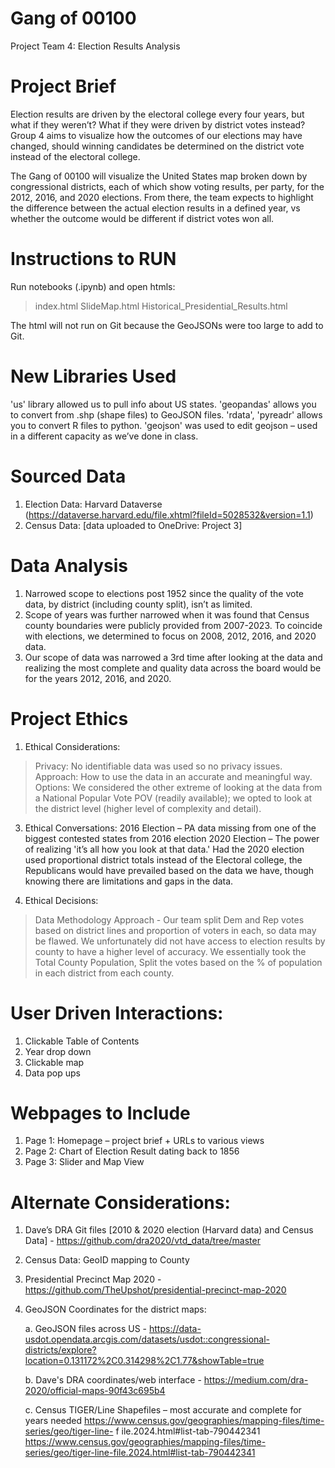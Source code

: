 # Gang of 00100
Project Team 4: Election Results Analysis

# Project Brief
Election results are driven by the electoral college every four years, but what if they weren’t?  What if they were driven by district votes instead? Group 4 aims to visualize how the outcomes of our elections may have changed, should winning candidates be determined on the district vote instead of the electoral college.

The Gang of 00100 will visualize the United States map broken down by congressional districts, each of which show voting results, per party, for the 2012, 2016, and 2020 elections.  From there, the team expects to highlight the difference between the actual election results in a defined year, vs whether the outcome would be different if district votes won all.

# Instructions to RUN
Run notebooks (.ipynb) and open htmls:
> index.html
> SlideMap.html
> Historical_Presidential_Results.html
   
The html will not run on Git because the GeoJSONs were too large to add to Git.

# New Libraries Used
'us' library allowed us to pull info about US states.
'geopandas' allows you to convert from .shp (shape files) to GeoJSON files.
'rdata', 'pyreadr' allows you to convert R files to python.
'geojson' was used to edit geojson – used in a different capacity as we’ve done in class.

# Sourced Data
1.	Election Data: Harvard Dataverse (https://dataverse.harvard.edu/file.xhtml?fileId=5028532&version=1.1)
2.	Census Data: [data uploaded to OneDrive: Project 3]

# Data Analysis
1. Narrowed scope to elections post 1952 since the quality of the vote data, by district (including county split), isn’t as limited.
2. Scope of years was further narrowed when it was found that Census county boundaries were publicly provided from 2007-2023. To coincide with elections, we determined to focus on 2008, 2012, 2016, and 2020 data.
3. Our scope of data was narrowed a 3rd time after looking at the data and realizing the most complete and quality data across the board would be for the years 2012, 2016, and 2020.

# Project Ethics 
1. Ethical Considerations:
> Privacy: No identifiable data was used so no privacy issues.
> Approach: How to use the data in an accurate and meaningful way.
> Options: We considered the other extreme of looking at the data from a National Popular Vote POV (readily available); we opted to look at the district level (higher level of complexity and detail).

3. Ethical Conversations:
2016 Election – PA data missing from one of the biggest contested states from 2016 election
2020 Election – The power of realizing 'it’s all how you look at that data.'  Had the 2020 election used proportional district totals instead of the Electoral college, the Republicans would have prevailed based on the data we have, though knowing there are limitations and gaps in the data.

4. Ethical Decisions:
> Data Methodology Approach - Our team split Dem and Rep votes based on district lines and proportion of voters in each, so data may be flawed. We unfortunately did not have access to election results by county to have a higher level of accuracy. We essentially took the Total County Population, Split the votes based on the % of population in each district from each county.

# User Driven Interactions:
1. Clickable Table of Contents
2. Year drop down
3. Clickable map
4. Data pop ups

# Webpages to Include
1. Page 1:	Homepage – project brief + URLs to various views
2. Page 2: Chart of Election Result dating back to 1856
3. Page 3: Slider and Map View

# Alternate Considerations:
1. Dave’s DRA Git files [2010 & 2020 election (Harvard data) and Census Data] - https://github.com/dra2020/vtd_data/tree/master
2. Census Data: GeoID mapping to County
3. Presidential Precinct Map 2020 - https://github.com/TheUpshot/presidential-precinct-map-2020
4. GeoJSON Coordinates for the district maps:
   
   a. GeoJSON files across US - https://data-usdot.opendata.arcgis.com/datasets/usdot::congressional-districts/explore?location=0.131172%2C0.314298%2C1.77&showTable=true
   
   b. Dave's DRA coordinates/web interface - https://medium.com/dra-2020/official-maps-90f43c695b4
   
   c. Census TIGER/Line Shapefiles – most accurate and complete for years needed
    https://www.census.gov/geographies/mapping-files/time-series/geo/tiger-line-	f	ile.2024.html#list-tab-790442341
    https://www.census.gov/geographies/mapping-files/time-series/geo/tiger-line-file.2024.html#list-tab-790442341
